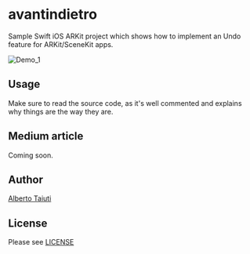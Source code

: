 # avantindietro

Sample Swift iOS ARKit project which shows how to implement an Undo feature for
ARKit/SceneKit apps.

![Demo_1](./demo/demo_video_avantindietro_10fps.gif)

## Usage

Make sure to read the source code, as it's well commented and explains why
things are the way they are.

## Medium article

Coming soon.

## Author

[Alberto Taiuti](https://albertotaiuti.com)

## License

Please see [LICENSE](./LICENSE)
